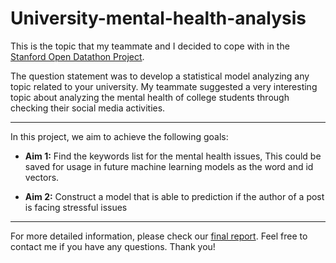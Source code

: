 # University-mental-health-analysis

This is the topic that my teammate and I decided to cope with in the <a href = https://datathon.stanford.edu/>Stanford Open Datathon Project</a>.

The question statement was to develop a statistical model analyzing any topic related to your university. My teammate suggested a very interesting topic about analyzing the mental health of college students through checking their social media activities.

_______________________

In this project, we aim to achieve the following goals:
* <b>Aim 1:</b> Find the keywords list for the mental health issues, This could be saved for usage in future machine learning models as the word and id vectors.

* <b>Aim 2:</b> Construct a model that is able to prediction if the author of a post is facing stressful issues

________________________

For more detailed information, please check our <a href='https://github.com/junglewill/University-mental-health-analysis/blob/master/SDOP_Fan_William_final.pdf'>final report</a>. Feel free to contact me if you have any questions. Thank you!
